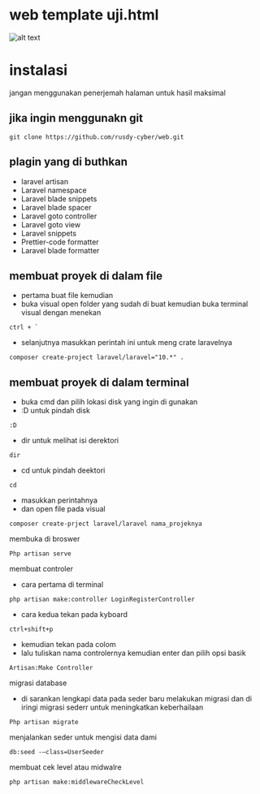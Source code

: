# web template uji.html
![alt text](https://github.com/rusdy-cyber/web/blob/main/1.png?raw=true)
# instalasi
jangan menggunakan penerjemah halaman untuk hasil maksimal
## jika ingin menggunakn git
```
git clone https://github.com/rusdy-cyber/web.git
```
## plagin yang di buthkan
- laravel artisan
- Laravel namespace
- Laravel blade snippets
- Laravel blade spacer
- Laravel goto controller
- Laravel goto view
- Laravel snippets
- Prettier-code formatter
- Laravel blade formatter
## membuat proyek di dalam file 
- pertama buat file kemudian
- buka visual open folder yang sudah di buat kemudian buka terminal visual dengan menekan
```
ctrl + `
```
- selanjutnya masukkan perintah ini untuk meng crate laravelnya
```
composer create-project laravel/laravel="10.*" .
```
## membuat proyek di dalam terminal
- buka cmd dan pilih lokasi disk yang ingin di gunakan
- :D untuk pindah disk
```
:D
```
- dir untuk melihat isi derektori
```
dir
```
- cd untuk pindah deektori
```
cd
```
- masukkan perintahnya
- dan open file pada visual
```
composer create-prject laravel/laravel nama_projeknya
```
membuka di broswer
```
Php artisan serve
```
membuat controler
- cara pertama di terminal
```
php artisan make:controller LoginRegisterController
```
- cara kedua tekan pada kyboard
```
ctrl+shift+p
```
- kemudian tekan pada colom
- lalu tuliskan nama controlernya kemudian enter dan pilih opsi basik
```
Artisan:Make Controller
```
migrasi database
- di sarankan lengkapi data pada seder baru melakukan migrasi dan di iringi migrasi sederr untuk meningkatkan keberhailaan
```
Php artisan migrate
```
menjalankan seder untuk mengisi data dami
```
db:seed -–class=UserSeeder
```
membuat cek level atau midwalre
```
php artisan make:middlewareCheckLevel
```
